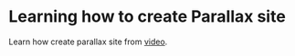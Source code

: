 # Learning how to create Parallax site 

 Learn how create parallax site from [video](https://www.youtube.com/watch?v=2tAPxjcGLms).